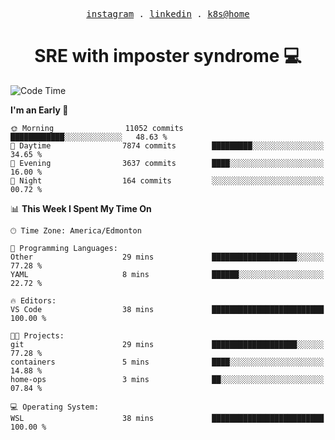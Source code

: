 <p align="center">
  <samp>
    <a href="https://www.instagram.com/lildrunkensmurf/">instagram</a> .
    <a href="https://www.linkedin.com/in/joryirving/">linkedin</a> .
    <a href="https://github.com/joryirving/home-ops">k8s@home</a>
  </samp>
</p>

<h1 align="center">
  SRE with imposter syndrome 💻
</h1>

<!--START_SECTION:waka-->
![Code Time](http://img.shields.io/badge/Code%20Time-174%20hrs%2013%20mins-blue)

**I'm an Early 🐤** 

```text
🌞 Morning                11052 commits       ████████████░░░░░░░░░░░░░   48.63 % 
🌆 Daytime                7874 commits        █████████░░░░░░░░░░░░░░░░   34.65 % 
🌃 Evening                3637 commits        ████░░░░░░░░░░░░░░░░░░░░░   16.00 % 
🌙 Night                  164 commits         ░░░░░░░░░░░░░░░░░░░░░░░░░   00.72 % 
```


📊 **This Week I Spent My Time On** 

```text
🕑︎ Time Zone: America/Edmonton

💬 Programming Languages: 
Other                    29 mins             ███████████████████░░░░░░   77.28 % 
YAML                     8 mins              ██████░░░░░░░░░░░░░░░░░░░   22.72 % 

🔥 Editors: 
VS Code                  38 mins             █████████████████████████   100.00 % 

🐱‍💻 Projects: 
git                      29 mins             ███████████████████░░░░░░   77.28 % 
containers               5 mins              ████░░░░░░░░░░░░░░░░░░░░░   14.88 % 
home-ops                 3 mins              ██░░░░░░░░░░░░░░░░░░░░░░░   07.84 % 

💻 Operating System: 
WSL                      38 mins             █████████████████████████   100.00 % 
```


<!--END_SECTION:waka-->
